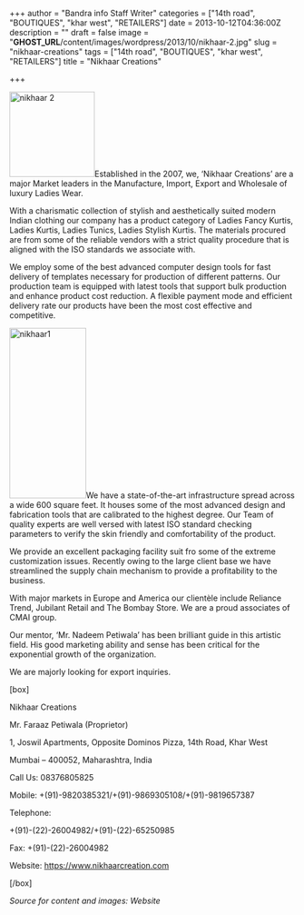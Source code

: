 +++
author = "Bandra info Staff Writer"
categories = ["14th road", "BOUTIQUES", "khar west", "RETAILERS"]
date = 2013-10-12T04:36:00Z
description = ""
draft = false
image = "__GHOST_URL__/content/images/wordpress/2013/10/nikhaar-2.jpg"
slug = "nikhaar-creations"
tags = ["14th road", "BOUTIQUES", "khar west", "RETAILERS"]
title = "Nikhaar Creations"

+++


<p><a href="https://i0.wp.com/bandra.info/wp-content/uploads/2013/10/nikhaar-2.jpg?ssl=1"><img loading="lazy" class="size-thumbnail wp-image-4362 alignright" alt="nikhaar 2" src="https://i0.wp.com/bandra.info/wp-content/uploads/2013/10/nikhaar-2.jpg?resize=150%2C150&#038;ssl=1" width="150" height="150" srcset="https://i0.wp.com/bandra.info/wp-content/uploads/2013/10/nikhaar-2.jpg?resize=150%2C150&amp;ssl=1 150w, https://i0.wp.com/bandra.info/wp-content/uploads/2013/10/nikhaar-2.jpg?zoom=2&amp;resize=150%2C150&amp;ssl=1 300w" sizes="(max-width: 150px) 100vw, 150px" data-recalc-dims="1" /></a>Established in the 2007, we, &#8216;Nikhaar Creations&#8217; are a major Market leaders in the Manufacture, Import, Export and Wholesale of luxury Ladies Wear.</p>
<p>With a charismatic collection of stylish and aesthetically suited modern Indian clothing our company has a product category of Ladies Fancy Kurtis, Ladies Kurtis, Ladies Tunics, Ladies Stylish Kurtis. The materials procured are from some of the reliable vendors with a strict quality procedure that is aligned with the ISO standards we associate with.</p>
<p>We employ some of the best advanced computer design tools for fast delivery of templates necessary for production of different patterns. Our production team is equipped with latest tools that support bulk production and enhance product cost reduction. A flexible payment mode and efficient delivery rate our products have been the most cost effective and competitive.</p>
<p><a href="https://i0.wp.com/bandra.info/wp-content/uploads/2013/10/nikhaar1.jpg?ssl=1"><img loading="lazy" class="size-medium wp-image-4363 alignleft" alt="nikhaar1" src="https://i0.wp.com/bandra.info/wp-content/uploads/2013/10/nikhaar1.jpg?resize=135%2C300&#038;ssl=1" width="135" height="300" srcset="https://i0.wp.com/bandra.info/wp-content/uploads/2013/10/nikhaar1.jpg?resize=135%2C300&amp;ssl=1 135w, https://i0.wp.com/bandra.info/wp-content/uploads/2013/10/nikhaar1.jpg?w=211&amp;ssl=1 211w" sizes="(max-width: 135px) 100vw, 135px" data-recalc-dims="1" /></a>We have a state-of-the-art infrastructure spread across a wide 600 square feet. It houses some of the most advanced design and fabrication tools that are calibrated to the highest degree. Our Team of quality experts are well versed with latest ISO standard checking parameters to verify the skin friendly and comfortability of the product.</p>
<p>We provide an excellent packaging facility suit fro some of the extreme customization issues. Recently owing to the large client base we have streamlined the supply chain mechanism to provide a profitability to the business.</p>
<p>With major markets in Europe and America our clientèle include Reliance Trend, Jubilant Retail and The Bombay Store. We are a proud associates of CMAI group.</p>
<p>Our mentor, &#8216;Mr. Nadeem Petiwala&#8217; has been brilliant guide in this artistic field. His good marketing ability and sense has been critical for the exponential growth of the organization.</p>
<p>We are majorly looking for export inquiries.</p>
<p>[box]</p>
<p>Nikhaar Creations</p>
<p>Mr. Faraaz Petiwala (Proprietor)</p>
<p>1, Joswil Apartments, Opposite Dominos Pizza, 14th Road, Khar West</p>
<p>Mumbai &#8211; 400052, Maharashtra, India</p>
<p>Call Us: 08376805825</p>
<p>Mobile: +(91)-9820385321/+(91)-9869305108/+(91)-9819657387</p>
<p>Telephone:</p>
<p>+(91)-(22)-26004982/+(91)-(22)-65250985</p>
<p>Fax: +(91)-(22)-26004982</p>
<p>Website: <a href="https://www.nikhaarcreation.com">https://www.nikhaarcreation.com</a></p>
<p>[/box]</p>
<p><em>Source for content and images: Website</em></p>



